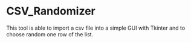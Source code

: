 # CSV_Randomizer

This tool is able to import a csv file into a simple GUI with Tkinter
and to choose random one row of the list. 

